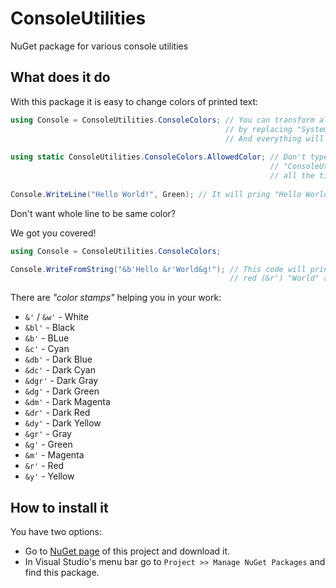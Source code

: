 ﻿# ConsoleUtilities

NuGet package for various console utilities


## What does it do

With this package it is easy to change colors of printed text:

```csharp
using Console = ConsoleUtilities.ConsoleColors; // You can transform all your apps
                                                // by replacing "System.Console" with "ConsoleColors" class.
                                                // And everything will still work!
                                                
using static ConsoleUtilities.ConsoleColors.AllowedColor; // Don't type 
                                                          // "ConsoleUtilities.ConsoleColors.AllowedColor"
                                                          // all the time.
                                                          
Console.WriteLine("Hello World!", Green); // It will pring "Hello World!" in green
```

Don't want whole line to be same color?

We got you covered!

```csharp
using Console = ConsoleUtilities.ConsoleColors;

Console.WriteFromString("&b'Hello &r'World&g!"); // This code will print blue (&b') "Hello",
                                                 // red (&r') "World" and green (&g') "!".
```

There are _"color stamps"_ helping you in your work:
 - `&'` / `&w'` - White
 - `&bl'` - Black
 - `&b'` - BLue
 - `&c'` - Cyan
 - `&db'` - Dark Blue
 - `&dc'` - Dark Cyan
 - `&dgr'` - Dark Gray
 - `&dg'` - Dark Green
 - `&dm'` - Dark Magenta
 - `&dr'` - Dark Red
 - `&dy'` - Dark Yellow
 - `&gr'` - Gray
 - `&g'` - Green
 - `&m'` - Magenta
 - `&r'` - Red
 - `&y'` - Yellow

## How to install it

You have two options:

- Go to [NuGet page](https://nuget.org/packages/GreatConsole) of this project and download it.
- In Visual Studio's menu bar go to `Project >> Manage NuGet Packages` and find this package.